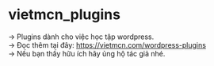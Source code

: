 # vietmcn_plugins
-> Plugins dành cho việc học tập wordpress.<br/>
-> Đọc thêm tại đây: https://vietmcn.com/wordpress-plugins <br/>
-> Nếu bạn thấy hữu ích hãy ủng hộ tác giả nhé. <br/>
